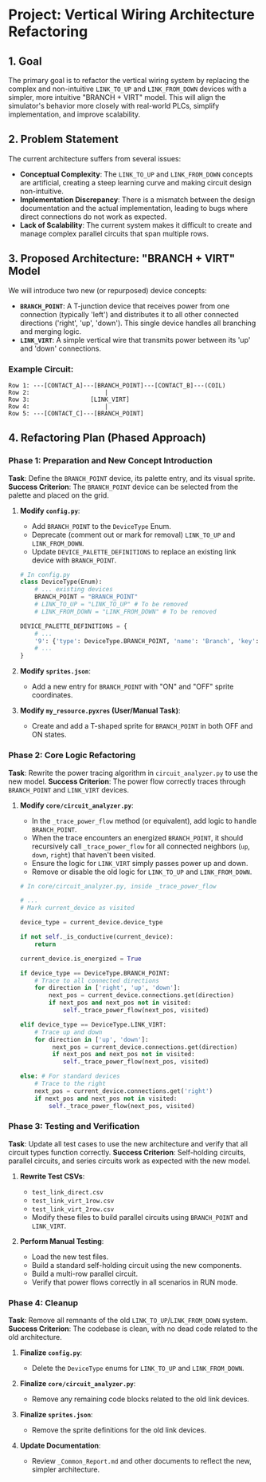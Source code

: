 # Project: Vertical Wiring Architecture Refactoring

## 1. Goal

The primary goal is to refactor the vertical wiring system by replacing the complex and non-intuitive `LINK_TO_UP` and `LINK_FROM_DOWN` devices with a simpler, more intuitive "BRANCH + VIRT" model. This will align the simulator's behavior more closely with real-world PLCs, simplify implementation, and improve scalability.

## 2. Problem Statement

The current architecture suffers from several issues:
- **Conceptual Complexity**: The `LINK_TO_UP` and `LINK_FROM_DOWN` concepts are artificial, creating a steep learning curve and making circuit design non-intuitive.
- **Implementation Discrepancy**: There is a mismatch between the design documentation and the actual implementation, leading to bugs where direct connections do not work as expected.
- **Lack of Scalability**: The current system makes it difficult to create and manage complex parallel circuits that span multiple rows.

## 3. Proposed Architecture: "BRANCH + VIRT" Model

We will introduce two new (or repurposed) device concepts:

- **`BRANCH_POINT`**: A T-junction device that receives power from one connection (typically 'left') and distributes it to all other connected directions ('right', 'up', 'down'). This single device handles all branching and merging logic.
- **`LINK_VIRT`**: A simple vertical wire that transmits power between its 'up' and 'down' connections.

### Example Circuit:

```
Row 1: ---[CONTACT_A]---[BRANCH_POINT]---[CONTACT_B]---(COIL)
Row 2:                     |
Row 3:                 [LINK_VIRT]
Row 4:                     |
Row 5: ---[CONTACT_C]---[BRANCH_POINT]
```

## 4. Refactoring Plan (Phased Approach)

### Phase 1: Preparation and New Concept Introduction

**Task**: Define the `BRANCH_POINT` device, its palette entry, and its visual sprite.
**Success Criterion**: The `BRANCH_POINT` device can be selected from the palette and placed on the grid.

1.  **Modify `config.py`**:
    - Add `BRANCH_POINT` to the `DeviceType` Enum.
    - Deprecate (comment out or mark for removal) `LINK_TO_UP` and `LINK_FROM_DOWN`.
    - Update `DEVICE_PALETTE_DEFINITIONS` to replace an existing link device with `BRANCH_POINT`.

    ```python
    # In config.py
    class DeviceType(Enum):
        # ... existing devices
        BRANCH_POINT = "BRANCH_POINT"
        # LINK_TO_UP = "LINK_TO_UP" # To be removed
        # LINK_FROM_DOWN = "LINK_FROM_DOWN" # To be removed
    
    DEVICE_PALETTE_DEFINITIONS = {
        # ...
        '9': {'type': DeviceType.BRANCH_POINT, 'name': 'Branch', 'key': '9'},
        # ...
    }
    ```

2.  **Modify `sprites.json`**:
    - Add a new entry for `BRANCH_POINT` with "ON" and "OFF" sprite coordinates.

3.  **Modify `my_resource.pyxres` (User/Manual Task)**:
    - Create and add a T-shaped sprite for `BRANCH_POINT` in both OFF and ON states.

### Phase 2: Core Logic Refactoring

**Task**: Rewrite the power tracing algorithm in `circuit_analyzer.py` to use the new model.
**Success Criterion**: The power flow correctly traces through `BRANCH_POINT` and `LINK_VIRT` devices.

1.  **Modify `core/circuit_analyzer.py`**:
    - In the `_trace_power_flow` method (or equivalent), add logic to handle `BRANCH_POINT`.
    - When the trace encounters an energized `BRANCH_POINT`, it should recursively call `_trace_power_flow` for all connected neighbors (`up`, `down`, `right`) that haven't been visited.
    - Ensure the logic for `LINK_VIRT` simply passes power up and down.
    - Remove or disable the old logic for `LINK_TO_UP` and `LINK_FROM_DOWN`.

    ```python
    # In core/circuit_analyzer.py, inside _trace_power_flow
    
    # ...
    # Mark current_device as visited
    
    device_type = current_device.device_type
    
    if not self._is_conductive(current_device):
        return

    current_device.is_energized = True

    if device_type == DeviceType.BRANCH_POINT:
        # Trace to all connected directions
        for direction in ['right', 'up', 'down']:
            next_pos = current_device.connections.get(direction)
            if next_pos and next_pos not in visited:
                self._trace_power_flow(next_pos, visited)
    
    elif device_type == DeviceType.LINK_VIRT:
        # Trace up and down
        for direction in ['up', 'down']:
             next_pos = current_device.connections.get(direction)
             if next_pos and next_pos not in visited:
                self._trace_power_flow(next_pos, visited)

    else: # For standard devices
        # Trace to the right
        next_pos = current_device.connections.get('right')
        if next_pos and next_pos not in visited:
            self._trace_power_flow(next_pos, visited)
    ```

### Phase 3: Testing and Verification

**Task**: Update all test cases to use the new architecture and verify that all circuit types function correctly.
**Success Criterion**: Self-holding circuits, parallel circuits, and series circuits work as expected with the new model.

1.  **Rewrite Test CSVs**:
    - `test_link_direct.csv`
    - `test_link_virt_1row.csv`
    - `test_link_virt_2row.csv`
    - Modify these files to build parallel circuits using `BRANCH_POINT` and `LINK_VIRT`.

2.  **Perform Manual Testing**:
    - Load the new test files.
    - Build a standard self-holding circuit using the new components.
    - Build a multi-row parallel circuit.
    - Verify that power flows correctly in all scenarios in RUN mode.

### Phase 4: Cleanup

**Task**: Remove all remnants of the old `LINK_TO_UP`/`LINK_FROM_DOWN` system.
**Success Criterion**: The codebase is clean, with no dead code related to the old architecture.

1.  **Finalize `config.py`**:
    - Delete the `DeviceType` enums for `LINK_TO_UP` and `LINK_FROM_DOWN`.

2.  **Finalize `core/circuit_analyzer.py`**:
    - Remove any remaining code blocks related to the old link devices.

3.  **Finalize `sprites.json`**:
    - Remove the sprite definitions for the old link devices.

4.  **Update Documentation**:
    - Review `_Common_Report.md` and other documents to reflect the new, simpler architecture.
